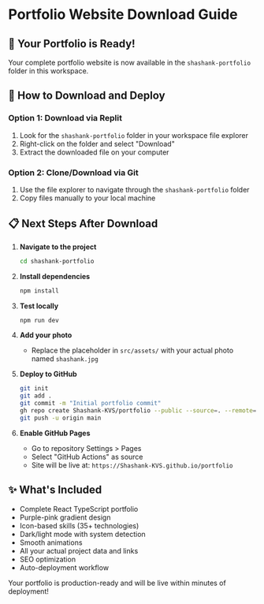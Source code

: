 # Portfolio Website Download Guide

## 📁 Your Portfolio is Ready!

Your complete portfolio website is now available in the `shashank-portfolio` folder in this workspace.

## 🚀 How to Download and Deploy

### Option 1: Download via Replit
1. Look for the `shashank-portfolio` folder in your workspace file explorer
2. Right-click on the folder and select "Download"
3. Extract the downloaded file on your computer

### Option 2: Clone/Download via Git
1. Use the file explorer to navigate through the `shashank-portfolio` folder
2. Copy files manually to your local machine

## 📋 Next Steps After Download

1. **Navigate to the project**
   ```bash
   cd shashank-portfolio
   ```

2. **Install dependencies**
   ```bash
   npm install
   ```

3. **Test locally**
   ```bash
   npm run dev
   ```

4. **Add your photo**
   - Replace the placeholder in `src/assets/` with your actual photo named `shashank.jpg`

5. **Deploy to GitHub**
   ```bash
   git init
   git add .
   git commit -m "Initial portfolio commit"
   gh repo create Shashank-KVS/portfolio --public --source=. --remote=origin
   git push -u origin main
   ```

6. **Enable GitHub Pages**
   - Go to repository Settings > Pages
   - Select "GitHub Actions" as source
   - Site will be live at: `https://Shashank-KVS.github.io/portfolio`

## ✨ What's Included
- Complete React TypeScript portfolio
- Purple-pink gradient design
- Icon-based skills (35+ technologies)
- Dark/light mode with system detection
- Smooth animations
- All your actual project data and links
- SEO optimization
- Auto-deployment workflow

Your portfolio is production-ready and will be live within minutes of deployment!